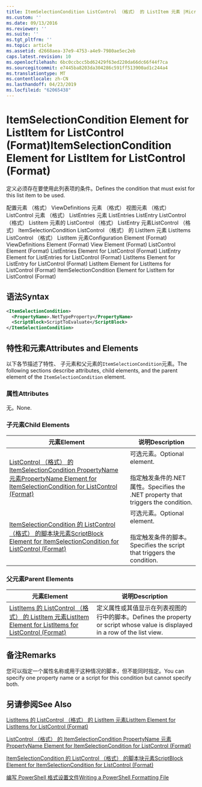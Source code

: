 ```yaml
---
title: ItemSelectionCondition ListControl （格式） 的 ListItem 元素 |Microsoft Docs
ms.custom: ''
ms.date: 09/13/2016
ms.reviewer: ''
ms.suite: ''
ms.tgt_pltfrm: ''
ms.topic: article
ms.assetid: d2668aea-37e9-4753-a4e9-7980ae5ec2eb
caps.latest.revision: 10
ms.openlocfilehash: 6bc0ccbcc5bd62429f63ed220da66dc66f44f7ca
ms.sourcegitcommit: e7445ba8203da304286c591ff513900ad1c244a4
ms.translationtype: MT
ms.contentlocale: zh-CN
ms.lasthandoff: 04/23/2019
ms.locfileid: "62065438"
---
```

# <a name="itemselectioncondition-element-for-listitem-for-listcontrol-format"></a><span data-ttu-id="d9b77-102">ItemSelectionCondition Element for ListItem for ListControl (Format)</span><span class="sxs-lookup"><span data-stu-id="d9b77-102">ItemSelectionCondition Element for ListItem for ListControl (Format)</span></span>

<span data-ttu-id="d9b77-103">定义必须存在要使用此列表项的条件。</span><span class="sxs-lookup"><span data-stu-id="d9b77-103">Defines the condition that must exist for this list item to be used.</span></span>

<span data-ttu-id="d9b77-104">配置元素 （格式） ViewDefinitions 元素 （格式） 视图元素 （格式） ListControl 元素 （格式） ListEntries 元素 ListEntries ListEntry ListControl （格式） Listitem 元素的 ListControl （格式） ListEntry 元素ListControl （格式） ItemSelectionCondition ListControl （格式） 的 ListItem 元素 ListItems ListControl （格式） ListItem 元素</span><span class="sxs-lookup"><span data-stu-id="d9b77-104">Configuration Element (Format) ViewDefinitions Element (Format) View Element (Format) ListControl Element (Format) ListEntries Element for ListControl (Format) ListEntry Element for ListEntries for ListControl (Format) ListItems Element for ListEntry for ListControl (Format) ListItem Element for ListItems for ListControl (Format) ItemSelectionCondition Element for ListItem for ListControl (Format)</span></span>

## <a name="syntax"></a><span data-ttu-id="d9b77-105">语法</span><span class="sxs-lookup"><span data-stu-id="d9b77-105">Syntax</span></span>

```xml
<ItemSelectionCondition>
  <PropertyName>.NetTypeProperty</PropertyName>
  <ScriptBlock>ScriptToEvaluate</ScriptBlock>
</ItemSelectionCondition>
```

## <a name="attributes-and-elements"></a><span data-ttu-id="d9b77-106">特性和元素</span><span class="sxs-lookup"><span data-stu-id="d9b77-106">Attributes and Elements</span></span>

<span data-ttu-id="d9b77-107">以下各节描述了特性、 子元素和父元素的`ItemSelectionCondition`元素。</span><span class="sxs-lookup"><span data-stu-id="d9b77-107">The following sections describe attributes, child elements, and the parent element of the `ItemSelectionCondition` element.</span></span>

### <a name="attributes"></a><span data-ttu-id="d9b77-108">属性</span><span class="sxs-lookup"><span data-stu-id="d9b77-108">Attributes</span></span>

<span data-ttu-id="d9b77-109">无。</span><span class="sxs-lookup"><span data-stu-id="d9b77-109">None.</span></span>

### <a name="child-elements"></a><span data-ttu-id="d9b77-110">子元素</span><span class="sxs-lookup"><span data-stu-id="d9b77-110">Child Elements</span></span>

|<span data-ttu-id="d9b77-111">元素</span><span class="sxs-lookup"><span data-stu-id="d9b77-111">Element</span></span>|<span data-ttu-id="d9b77-112">说明</span><span class="sxs-lookup"><span data-stu-id="d9b77-112">Description</span></span>|
|-------------|-----------------|
|[<span data-ttu-id="d9b77-113">ListControl （格式） 的 ItemSelectionCondition PropertyName 元素</span><span class="sxs-lookup"><span data-stu-id="d9b77-113">PropertyName Element for ItemSelectionCondition for ListControl (Format)</span></span>](./propertyname-element-for-itemselectioncondition-for-listcontrol-format.md)|<span data-ttu-id="d9b77-114">可选元素。</span><span class="sxs-lookup"><span data-stu-id="d9b77-114">Optional element.</span></span><br /><br /> <span data-ttu-id="d9b77-115">指定触发条件的.NET 属性。</span><span class="sxs-lookup"><span data-stu-id="d9b77-115">Specifies the .NET property that triggers the condition.</span></span>|
|[<span data-ttu-id="d9b77-116">ItemSelectionCondition 的 ListControl （格式） 的脚本块元素</span><span class="sxs-lookup"><span data-stu-id="d9b77-116">ScriptBlock Element for ItemSelectionCondition for ListControl (Format)</span></span>](./scriptblock-element-for-itemselectioncondition-for-listcontrol-format.md)|<span data-ttu-id="d9b77-117">可选元素。</span><span class="sxs-lookup"><span data-stu-id="d9b77-117">Optional element.</span></span><br /><br /> <span data-ttu-id="d9b77-118">指定触发条件的脚本。</span><span class="sxs-lookup"><span data-stu-id="d9b77-118">Specifies the script that triggers the condition.</span></span>|

### <a name="parent-elements"></a><span data-ttu-id="d9b77-119">父元素</span><span class="sxs-lookup"><span data-stu-id="d9b77-119">Parent Elements</span></span>

|<span data-ttu-id="d9b77-120">元素</span><span class="sxs-lookup"><span data-stu-id="d9b77-120">Element</span></span>|<span data-ttu-id="d9b77-121">说明</span><span class="sxs-lookup"><span data-stu-id="d9b77-121">Description</span></span>|
|-------------|-----------------|
|[<span data-ttu-id="d9b77-122">ListItems 的 ListControl （格式） 的 ListItem 元素</span><span class="sxs-lookup"><span data-stu-id="d9b77-122">ListItem Element for ListItems for ListControl (Format)</span></span>](./listitem-element-for-listitems-for-listcontrol-format.md)|<span data-ttu-id="d9b77-123">定义属性或其值显示在列表视图的行中的脚本。</span><span class="sxs-lookup"><span data-stu-id="d9b77-123">Defines the property or script whose value is displayed in a row of the list view.</span></span>|

## <a name="remarks"></a><span data-ttu-id="d9b77-124">备注</span><span class="sxs-lookup"><span data-stu-id="d9b77-124">Remarks</span></span>

<span data-ttu-id="d9b77-125">您可以指定一个属性名称或用于这种情况的脚本，但不能同时指定。</span><span class="sxs-lookup"><span data-stu-id="d9b77-125">You can specify one property name or a script for this condition but cannot specify both.</span></span>

## <a name="see-also"></a><span data-ttu-id="d9b77-126">另请参阅</span><span class="sxs-lookup"><span data-stu-id="d9b77-126">See Also</span></span>

[<span data-ttu-id="d9b77-127">ListItems 的 ListControl （格式） 的 ListItem 元素</span><span class="sxs-lookup"><span data-stu-id="d9b77-127">ListItem Element for ListItems for ListControl (Format)</span></span>](./listitem-element-for-listitems-for-listcontrol-format.md)

[<span data-ttu-id="d9b77-128">ListControl （格式） 的 ItemSelectionCondition PropertyName 元素</span><span class="sxs-lookup"><span data-stu-id="d9b77-128">PropertyName Element for ItemSelectionCondition for ListControl (Format)</span></span>](./propertyname-element-for-itemselectioncondition-for-listcontrol-format.md)

[<span data-ttu-id="d9b77-129">ItemSelectionCondition 的 ListControl （格式） 的脚本块元素</span><span class="sxs-lookup"><span data-stu-id="d9b77-129">ScriptBlock Element for ItemSelectionCondition for ListControl (Format)</span></span>](./scriptblock-element-for-itemselectioncondition-for-listcontrol-format.md)

[<span data-ttu-id="d9b77-130">编写 PowerShell 格式设置文件</span><span class="sxs-lookup"><span data-stu-id="d9b77-130">Writing a PowerShell Formatting File</span></span>](./writing-a-powershell-formatting-file.md)
